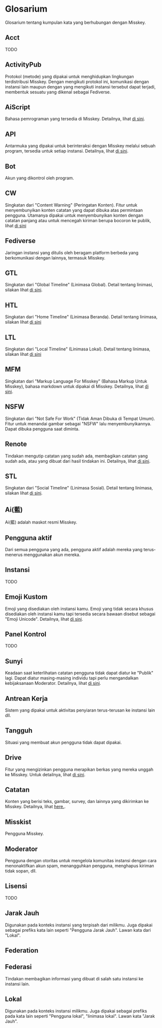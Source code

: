 # Glosarium
Glosarium tentang kumpulan kata yang berhubungan dengan Misskey.

## Acct
TODO

## ActivityPub
Protokol (metode) yang dipakai untuk menghidupkan lingkungan terdistribusi Misskey. Dengan mengikuti protokol ini, komunikasi dengan instansi lain maupun dengan yang mengikuti instansi tersebut dapat terjadi, membentuk sesuatu yang dikenal sebagai Fediverse.

## AiScript
Bahasa pemrograman yang tersedia di Misskey. Detailnya, lihat [di sini](../advanced/aiscript).

## API
Antarmuka yang dipakai untuk berinteraksi dengan Misskey melalui sebuah program, tersedia untuk setiap instansi. Detailnya, lihat [di sini](../docs/api).

## Bot
Akun yang dikontrol oleh program.

## CW
Singkatan dari "Content Warning" (Peringatan Konten). Fitur untuk menyembunyikan konten catatan yang dapat dibuka atas permintaan pengguna. Utamanya dipakai untuk menyembunyikan konten dengan catatan panjang atau untuk mencegah kiriman berupa bocoron ke publik, lihat [di sini](../docs/features/note.html#cw)

## Fediverse
Jaringan instansi yang ditulis oleh beragam platform berbeda yang berkomunikasi dengan lainnya, termasuk Misskey.

## GTL
Singkatan dari "Global Timeline" (Linimasa Global). Detail tentang linimasi, silakan lihat [di sini](../features/timeline).

## HTL
Singkatan dari "Home Timeline" (Linimasa Beranda). Detail tentang linimasa, silakan lihat [di sini](../features/timeline)

## LTL
Singkatan dari "Local Timeline" (Linimasa Lokal). Detail tentang linimasa, silakan lihat [di sini](../features/timeline)

## MFM
Singkatan dari "Markup Language For Misskey" (Bahasa Markup Untuk Misskey), bahasa markdown untuk dipakai di Misskey. Detailnya, lihat [di sini](../features/mfm).

## NSFW
Singkatan dari "Not Safe For Work" (Tidak Aman Dibuka di Tempat Umum). Fitur untuk menandai gambar sebagai "NSFW" lalu menyembunyikannya. Dapat dibuka pengguna saat diminta.

## Renote
Tindakan mengutip catatan yang sudah ada, membagikan catatan yang sudah ada, atau yang dibuat dari hasil tindakan ini. Detailnya, lihat [di sini](../docs/features/note.html#renote).

## STL
Singkatan dari "Social Timeline" (Linimasa Sosial). Detail tentang linimasa, silakan lihat [di sini](../features/timeline).

## Ai(藍)
Ai(藍) adalah maskot resmi Misskey.

## Pengguna aktif
Dari semua pengguna yang ada, pengguna aktif adalah mereka yang terus-menerus menggunakan akun mereka.

## Instansi
TODO

## Emoji Kustom
Emoji yang disediakan oleh instansi kamu. Emoji yang tidak secara khusus disediakan oleh instansi kamu tapi tersedia secara bawaan disebut sebagai "Emoji Unicode". Detailnya, lihat [di sini](../docs/features/custom-emoji).


## Panel Kontrol
TODO

## Sunyi
Keadaan saat keterlihatan catatan pengguna tidak dapat diatur ke "Publik" lagi. Dapat diatur masing-masing individu tapi perlu mengandalkan kebijaksanaan Moderator. Detailnya, lihat [di sini](../features/silence).

## Antrean Kerja
Sistem yang dipakai untuk aktivitas penyiaran terus-terusan ke instansi lain dll.

## Tangguh
Situasi yang membuat akun pengguna tidak dapat dipakai.

## Drive
Fitur yang mengizinkan pengguna merapikan berkas yang mereka unggah ke Misskey. Untuk detailnya, lihat [di sini](../features/drive).

## Catatan
Konten yang berisi teks, gambar, survey, dan lainnya yang dikirimkan ke Misskey. Detailnya, lihat [here.](../docs/features/note).

## Misskist
Pengguna Misskey.

## Moderator
Pengguna dengan otoritas untuk mengelola komunitas instansi dengan cara menonaktifkan akun spam, menangguhkan pengguna, menghapus kiriman tidak sopan, dll.

## Lisensi
TODO

## Jarak Jauh
Digunakan pada konteks instansi yang terpisah dari milikmu. Juga dipakai sebagai prefiks kata lain seperti "Pengguna Jarak Jauh". Lawan kata dari "Lokal".

## Federation
## Federasi
Tindakan membagikan informasi yang dibuat di salah satu instansi ke instansi lain.

## Lokal
Digunakan pada konteks instansi milikmu. Juga dipakai sebagai prefiks pada kata lain seperti "Pengguna lokal", "linimasa lokal". Lawan kata "Jarak Jauh".
